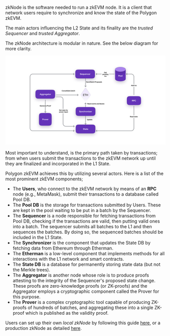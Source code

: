 zkNode is the software needed to run a zkEVM node. It is a client that network users require to synchronize and know the state of the Polygon zkEVM.

The main actors influencing the L2 State and its finality are the _trusted Sequencer_ and _trusted Aggregator_.

The zkNode architecture is modular in nature. See the below diagram for more clarity.

![zkNode Diagram](../../img/zkvm/fig3-zkNode-arch.png)

Most important to understand, is the primary path taken by transactions; from when users submit the transactions to the zkEVM network up until they are finalized and incorporated in the L1 State.

Polygon zkEVM achieves this by utilizing several actors. Here is a list of the most prominent zkEVM components;

- The **Users**, who connect to the zkEVM network by means of an **RPC** node (e.g., MetaMask), submit their transactions to a database called Pool DB.
- The **Pool DB** is the storage for transactions submitted by Users. These are kept in the pool waiting to be put in a batch by the Sequencer.
- The **Sequencer** is a node responsible for fetching transactions from Pool DB, checking if the transactions are valid, then putting valid ones into a batch. The sequencer submits all batches to the L1 and then sequences the batches. By doing so, the sequenced batches should be included in the L1 State.
- The **Synchronizer** is the component that updates the State DB by fetching data from Ethereum through Etherman.
- The **Etherman** is a low-level component that implements methods for all interactions with the L1 network and smart contracts.
- The **State DB** is a database for permanently storing state data (but not the Merkle trees).
- The **Aggregator** is another node whose role is to produce proofs attesting to the integrity of the Sequencer's proposed state change. These proofs are zero-knowledge proofs (or ZK-proofs) and the Aggregator employs a cryptographic component called the Prover for this purpose.
- The **Prover** is a complex cryptographic tool capable of producing ZK-proofs of hundreds of batches, and aggregating these into a single ZK-proof which is published as the validity proof.

Users can set up their own _local zkNode_ by following this guide [here](../setup-local-node.md), or a production zkNode as detailed [here](../setup-production-node.md).
